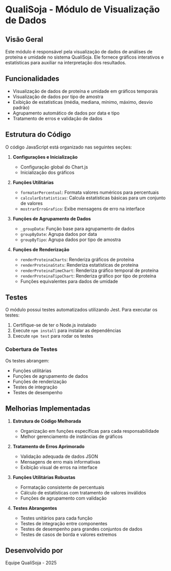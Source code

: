 # QualiSoja - Módulo de Visualização de Dados

## Visão Geral

Este módulo é responsável pela visualização de dados de análises de proteína e umidade no sistema QualiSoja. 
Ele fornece gráficos interativos e estatísticas para auxiliar na interpretação dos resultados.

## Funcionalidades

- Visualização de dados de proteína e umidade em gráficos temporais
- Visualização de dados por tipo de amostra
- Exibição de estatísticas (média, mediana, mínimo, máximo, desvio padrão)
- Agrupamento automático de dados por data e tipo
- Tratamento de erros e validação de dados

## Estrutura do Código

O código JavaScript está organizado nas seguintes seções:

1. **Configurações e Inicialização**
   - Configuração global do Chart.js
   - Inicialização dos gráficos

2. **Funções Utilitárias**
   - `formatarPercentual`: Formata valores numéricos para percentuais
   - `calcularEstatisticas`: Calcula estatísticas básicas para um conjunto de valores
   - `mostrarErroGrafico`: Exibe mensagens de erro na interface

3. **Funções de Agrupamento de Dados**
   - `_groupData`: Função base para agrupamento de dados
   - `groupByDate`: Agrupa dados por data
   - `groupByTipo`: Agrupa dados por tipo de amostra

4. **Funções de Renderização**
   - `renderProteinaCharts`: Renderiza gráficos de proteína
   - `renderProteinaStats`: Renderiza estatísticas de proteína
   - `renderProteinaTimeChart`: Renderiza gráfico temporal de proteína
   - `renderProteinaTipoChart`: Renderiza gráfico por tipo de proteína
   - Funções equivalentes para dados de umidade

## Testes

O módulo possui testes automatizados utilizando Jest. Para executar os testes:

1. Certifique-se de ter o Node.js instalado
2. Execute `npm install` para instalar as dependências
3. Execute `npm test` para rodar os testes

### Cobertura de Testes

Os testes abrangem:
- Funções utilitárias
- Funções de agrupamento de dados
- Funções de renderização
- Testes de integração
- Testes de desempenho

## Melhorias Implementadas

1. **Estrutura de Código Melhorada**
   - Organização em funções específicas para cada responsabilidade
   - Melhor gerenciamento de instâncias de gráficos

2. **Tratamento de Erros Aprimorado**
   - Validação adequada de dados JSON
   - Mensagens de erro mais informativas
   - Exibição visual de erros na interface

3. **Funções Utilitárias Robustas**
   - Formatação consistente de percentuais
   - Cálculo de estatísticas com tratamento de valores inválidos
   - Funções de agrupamento com validação

4. **Testes Abrangentes**
   - Testes unitários para cada função
   - Testes de integração entre componentes
   - Testes de desempenho para grandes conjuntos de dados
   - Testes de casos de borda e valores extremos

## Desenvolvido por

Equipe QualiSoja - 2025
